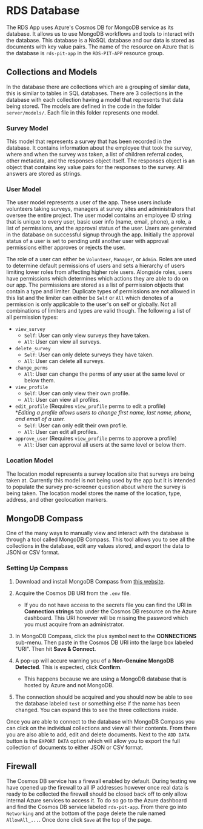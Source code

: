 # RDS Database 

The RDS App uses Azure's Cosmos DB for MongoDB service as its database. It allows us to use MongoDB workflows and tools to interact with the database. This database is a NoSQL database and our data is stored as documents with key value pairs. The name of the resource on Azure that is the database is `rds-pit-app` in the `RDS-PIT-APP` resource group.

## Collections and Models
In the database there are collections which are a grouping of similar data, this is similar to tables in SQL databases. There are 3 collections in the database with each collection having a model that represents that data being stored. The models are defined in the code in the folder `server/models/`. Each file in this folder represents one model.

### Survey Model
This model that represents a survey that has been recorded in the database. It contains information about the employee that took the survey, where and when the survey was taken, a list of children referral codes, other metadata, and the responses object itself. The responses object is an object that contains key value pairs for the responses to the survey. All answers are stored as strings.

### User Model
The user model represents a user of the app. These users include volunteers taking surveys, managers at survey sites and administrators that oversee the entire project. The user model contains an employee ID string that is unique to every user, basic user info (name, email, phone), a role, a list of permissions, and the approval status of the user. Users are generated in the database on successful signup through the app. Initially the approval status of a user is set to pending until another user with approval permissions either approves or rejects the user.

The role of a user can either be `Volunteer`, `Manager`, or `Admin`. Roles are used to determine default permissions of users and sets a hierarchy of users limiting lower roles from affecting higher role users. Alongside roles, users have permissions which determines which actions they are able to do on our app. The permissions are stored as a list of permission objects that contain a type and limiter. Duplicate types of permissions are not allowed in this list and the limiter can either be `Self` or `All` which denotes of a permission is only applicable to the user's on self or globally. Not all combinations of limiters and types are valid though. The following a list of all permission types:

- `view_survey`
    - `Self`: User can only view surveys they have taken.
    - `All`: User can view all surveys.
- `delete_survey`
    - `Self`: User can only delete surveys they have taken.
    - `All`: User can delete all surveys.
- `change_perms`
    - `All`: User can change the perms of any user at the same level or below them.
- `view_profile`
    - `Self`: User can only view their own profile.
    - `All`: User can view all profiles.
- `edit_profile` (Requires `view_profile` perms to edit a profile)  
**Editing a profile allows users to change first name, last name, phone, and email of a user.*
    - `Self`: User can only edit their own profile.
    - `All`: User can edit all profiles.
- `approve_user` (Requires `view_profile` perms to approve a profile)  
    - `All`: User can approval all users at the same level or below them.

### Location Model
The location model represents a survey location site that surveys are being taken at. Currently this model is not being used by the app but it is intended to populate the survey pre-screener question about where the survey is being taken. The location model stores the name of the location, type, address, and other geolocation markers.

## MongoDB Compass
One of the many ways to manually view and interact with the database is through a tool called MongoDB Compass. This tool allows you to see all the collections in the database, edit any values stored, and export the data to JSON or CSV format.

### Setting Up Compass

1. Download and install MongoDB Compass from [this website](https://www.mongodb.com/try/download/compass).

2. Acquire the Cosmos DB URI from the `.env` file.
    - If you do not have access to the secrets file you can find the URI in **Connection strings** tab under the Cosmos DB resource on the Azure dashboard. This URI however will be missing the password which you must acquire from an administrator.
3. In MongoDB Compass, click the plus symbol next to the **CONNECTIONS** sub-menu. Then paste in the Cosmos DB URI into the large box labeled "URI". Then hit **Save & Connect**.

4. A pop-up will accure warning you of a **Non-Genuine MongoDB Detected**. This is expected, click **Confirm**.
    - This happens because we are using a MongoDB database that is hosted by Azure and not MongoDB.
5. The connection should be acquired and you should now be able to see the database labeled `test` or something else if the name has been changed. You can expand this to see the three collections inside.

Once you are able to connect to the database with MongoDB Compass you can click on the individual collections and view all their contents. From there you are also able to add, edit and delete documents. Next to the `ADD DATA` button is the `EXPORT DATA` option which will allow you to export the full collection of documents to either JSON or CSV format.

## Firewall
The Cosmos DB service has a firewall enabled by default. During testing we have opened up the firewall to all IP addresses however once real data is ready to be collected the firewall should be closed back off to only allow internal Azure services to access it. To do so go to the Azure dashboard and find the Cosmos DB service labeled `rds-pit-app`. From there go into `Networking` and at the bottom of the page delete the rule named `AllowAll_...`. Once done click `Save` at the top of the page.